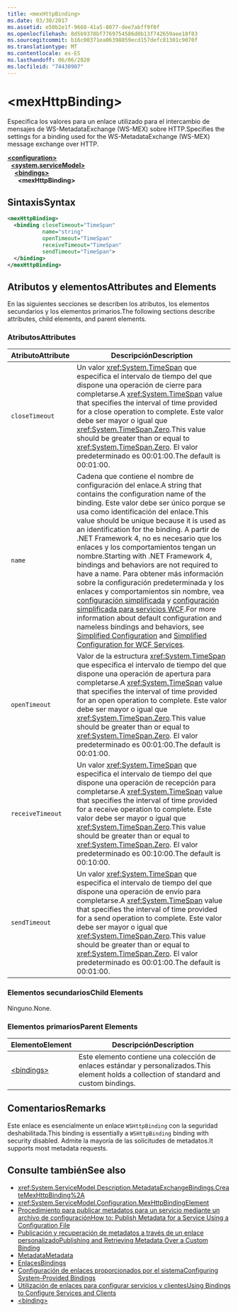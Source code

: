 ```yaml
---
title: <mexHttpBinding>
ms.date: 03/30/2017
ms.assetid: e50b2e1f-9668-41a5-8077-dee7abff9f0f
ms.openlocfilehash: 8d5b9378bf7769754586d0b13f742659aee18f03
ms.sourcegitcommit: b16c00371ea06398859ecd157defc81301c9070f
ms.translationtype: MT
ms.contentlocale: es-ES
ms.lasthandoff: 06/06/2020
ms.locfileid: "74430907"
---
```

# \<mexHttpBinding>
<span data-ttu-id="e987e-101">Especifica los valores para un enlace utilizado para el intercambio de mensajes de WS-MetadataExchange (WS-MEX) sobre HTTP.</span><span class="sxs-lookup"><span data-stu-id="e987e-101">Specifies the settings for a binding used for the WS-MetadataExchange (WS-MEX) message exchange over HTTP.</span></span>  
  
[**\<configuration>**](../configuration-element.md)\
&nbsp;&nbsp;[**\<system.serviceModel>**](system-servicemodel.md)\
&nbsp;&nbsp;&nbsp;&nbsp;[**\<bindings>**](bindings.md)\
&nbsp;&nbsp;&nbsp;&nbsp;&nbsp;&nbsp;**\<mexHttpBinding>**  
  
## <a name="syntax"></a><span data-ttu-id="e987e-102">Sintaxis</span><span class="sxs-lookup"><span data-stu-id="e987e-102">Syntax</span></span>  
  
```xml  
<mexHttpBinding>
  <binding closeTimeout="TimeSpan"
           name="string"
           openTimeout="TimeSpan"
           receiveTimeout="TimeSpan"
           sendTimeout="TimeSpan">
  </binding>
</mexHttpBinding>
```  
  
## <a name="attributes-and-elements"></a><span data-ttu-id="e987e-103">Atributos y elementos</span><span class="sxs-lookup"><span data-stu-id="e987e-103">Attributes and Elements</span></span>  
 <span data-ttu-id="e987e-104">En las siguientes secciones se describen los atributos, los elementos secundarios y los elementos primarios.</span><span class="sxs-lookup"><span data-stu-id="e987e-104">The following sections describe attributes, child elements, and parent elements.</span></span>  
  
### <a name="attributes"></a><span data-ttu-id="e987e-105">Atributos</span><span class="sxs-lookup"><span data-stu-id="e987e-105">Attributes</span></span>  
  
|<span data-ttu-id="e987e-106">Atributo</span><span class="sxs-lookup"><span data-stu-id="e987e-106">Attribute</span></span>|<span data-ttu-id="e987e-107">Descripción</span><span class="sxs-lookup"><span data-stu-id="e987e-107">Description</span></span>|  
|---------------|-----------------|  
|`closeTimeout`|<span data-ttu-id="e987e-108">Un valor <xref:System.TimeSpan> que especifica el intervalo de tiempo del que dispone una operación de cierre para completarse.</span><span class="sxs-lookup"><span data-stu-id="e987e-108">A <xref:System.TimeSpan> value that specifies the interval of time provided for a close operation to complete.</span></span> <span data-ttu-id="e987e-109">Este valor debe ser mayor o igual que <xref:System.TimeSpan.Zero>.</span><span class="sxs-lookup"><span data-stu-id="e987e-109">This value should be greater than or equal to <xref:System.TimeSpan.Zero>.</span></span> <span data-ttu-id="e987e-110">El valor predeterminado es 00:01:00.</span><span class="sxs-lookup"><span data-stu-id="e987e-110">The default is 00:01:00.</span></span>|  
|`name`|<span data-ttu-id="e987e-111">Cadena que contiene el nombre de configuración del enlace.</span><span class="sxs-lookup"><span data-stu-id="e987e-111">A string that contains the configuration name of the binding.</span></span> <span data-ttu-id="e987e-112">Este valor debe ser único porque se usa como identificación del enlace.</span><span class="sxs-lookup"><span data-stu-id="e987e-112">This value should be unique because it is used as an identification for the binding.</span></span> <span data-ttu-id="e987e-113">A partir de .NET Framework 4, no es necesario que los enlaces y los comportamientos tengan un nombre.</span><span class="sxs-lookup"><span data-stu-id="e987e-113">Starting with .NET Framework 4, bindings and behaviors are not required to have a name.</span></span> <span data-ttu-id="e987e-114">Para obtener más información sobre la configuración predeterminada y los enlaces y comportamientos sin nombre, vea [configuración simplificada](../../../wcf/simplified-configuration.md) y [configuración simplificada para servicios WCF](../../../wcf/samples/simplified-configuration-for-wcf-services.md).</span><span class="sxs-lookup"><span data-stu-id="e987e-114">For more information about default configuration and nameless bindings and behaviors, see [Simplified Configuration](../../../wcf/simplified-configuration.md) and [Simplified Configuration for WCF Services](../../../wcf/samples/simplified-configuration-for-wcf-services.md).</span></span>|  
|`openTimeout`|<span data-ttu-id="e987e-115">Valor de la estructura <xref:System.TimeSpan> que especifica el intervalo de tiempo del que dispone una operación de apertura para completarse.</span><span class="sxs-lookup"><span data-stu-id="e987e-115">A <xref:System.TimeSpan> value that specifies the interval of time provided for an open operation to complete.</span></span> <span data-ttu-id="e987e-116">Este valor debe ser mayor o igual que <xref:System.TimeSpan.Zero>.</span><span class="sxs-lookup"><span data-stu-id="e987e-116">This value should be greater than or equal to <xref:System.TimeSpan.Zero>.</span></span> <span data-ttu-id="e987e-117">El valor predeterminado es 00:01:00.</span><span class="sxs-lookup"><span data-stu-id="e987e-117">The default is 00:01:00.</span></span>|  
|`receiveTimeout`|<span data-ttu-id="e987e-118">Un valor <xref:System.TimeSpan> que especifica el intervalo de tiempo del que dispone una operación de recepción para completarse.</span><span class="sxs-lookup"><span data-stu-id="e987e-118">A <xref:System.TimeSpan> value that specifies the interval of time provided for a receive operation to complete.</span></span> <span data-ttu-id="e987e-119">Este valor debe ser mayor o igual que <xref:System.TimeSpan.Zero>.</span><span class="sxs-lookup"><span data-stu-id="e987e-119">This value should be greater than or equal to <xref:System.TimeSpan.Zero>.</span></span> <span data-ttu-id="e987e-120">El valor predeterminado es 00:10:00.</span><span class="sxs-lookup"><span data-stu-id="e987e-120">The default is 00:10:00.</span></span>|  
|`sendTimeout`|<span data-ttu-id="e987e-121">Un valor <xref:System.TimeSpan> que especifica el intervalo de tiempo del que dispone una operación de envío para completarse.</span><span class="sxs-lookup"><span data-stu-id="e987e-121">A <xref:System.TimeSpan> value that specifies the interval of time provided for a send operation to complete.</span></span> <span data-ttu-id="e987e-122">Este valor debe ser mayor o igual que <xref:System.TimeSpan.Zero>.</span><span class="sxs-lookup"><span data-stu-id="e987e-122">This value should be greater than or equal to <xref:System.TimeSpan.Zero>.</span></span> <span data-ttu-id="e987e-123">El valor predeterminado es 00:01:00.</span><span class="sxs-lookup"><span data-stu-id="e987e-123">The default is 00:01:00.</span></span>|  
  
### <a name="child-elements"></a><span data-ttu-id="e987e-124">Elementos secundarios</span><span class="sxs-lookup"><span data-stu-id="e987e-124">Child Elements</span></span>  
 <span data-ttu-id="e987e-125">Ninguno.</span><span class="sxs-lookup"><span data-stu-id="e987e-125">None.</span></span>  
  
### <a name="parent-elements"></a><span data-ttu-id="e987e-126">Elementos primarios</span><span class="sxs-lookup"><span data-stu-id="e987e-126">Parent Elements</span></span>  
  
|<span data-ttu-id="e987e-127">Elemento</span><span class="sxs-lookup"><span data-stu-id="e987e-127">Element</span></span>|<span data-ttu-id="e987e-128">Descripción</span><span class="sxs-lookup"><span data-stu-id="e987e-128">Description</span></span>|  
|-------------|-----------------|  
|[\<bindings>](bindings.md)|<span data-ttu-id="e987e-129">Este elemento contiene una colección de enlaces estándar y personalizados.</span><span class="sxs-lookup"><span data-stu-id="e987e-129">This element holds a collection of standard and custom bindings.</span></span>|  
  
## <a name="remarks"></a><span data-ttu-id="e987e-130">Comentarios</span><span class="sxs-lookup"><span data-stu-id="e987e-130">Remarks</span></span>  
 <span data-ttu-id="e987e-131">Este enlace es esencialmente un enlace `WSHttpBinding` con la seguridad deshabilitada.</span><span class="sxs-lookup"><span data-stu-id="e987e-131">This binding is essentially a `WSHttpBinding` binding with security disabled.</span></span> <span data-ttu-id="e987e-132">Admite la mayoría de las solicitudes de metadatos.</span><span class="sxs-lookup"><span data-stu-id="e987e-132">It supports most metadata requests.</span></span>  
  
## <a name="see-also"></a><span data-ttu-id="e987e-133">Consulte también</span><span class="sxs-lookup"><span data-stu-id="e987e-133">See also</span></span>

- <xref:System.ServiceModel.Description.MetadataExchangeBindings.CreateMexHttpBinding%2A>
- <xref:System.ServiceModel.Configuration.MexHttpBindingElement>
- [<span data-ttu-id="e987e-134">Procedimiento para publicar metadatos para un servicio mediante un archivo de configuración</span><span class="sxs-lookup"><span data-stu-id="e987e-134">How to: Publish Metadata for a Service Using a Configuration File</span></span>](../../../wcf/feature-details/how-to-publish-metadata-for-a-service-using-a-configuration-file.md)
- [<span data-ttu-id="e987e-135">Publicación y recuperación de metadatos a través de un enlace personalizado</span><span class="sxs-lookup"><span data-stu-id="e987e-135">Publishing and Retrieving Metadata Over a Custom Binding</span></span>](../../../wcf/extending/publishing-and-retrieving-metadata-over-a-custom-binding.md)
- [<span data-ttu-id="e987e-136">Metadata</span><span class="sxs-lookup"><span data-stu-id="e987e-136">Metadata</span></span>](../../../wcf/feature-details/metadata.md)
- [<span data-ttu-id="e987e-137">Enlaces</span><span class="sxs-lookup"><span data-stu-id="e987e-137">Bindings</span></span>](../../../wcf/bindings.md)
- [<span data-ttu-id="e987e-138">Configuración de enlaces proporcionados por el sistema</span><span class="sxs-lookup"><span data-stu-id="e987e-138">Configuring System-Provided Bindings</span></span>](../../../wcf/feature-details/configuring-system-provided-bindings.md)
- [<span data-ttu-id="e987e-139">Utilización de enlaces para configurar servicios y clientes</span><span class="sxs-lookup"><span data-stu-id="e987e-139">Using Bindings to Configure Services and Clients</span></span>](../../../wcf/using-bindings-to-configure-services-and-clients.md)
- [\<binding>](bindings.md)
